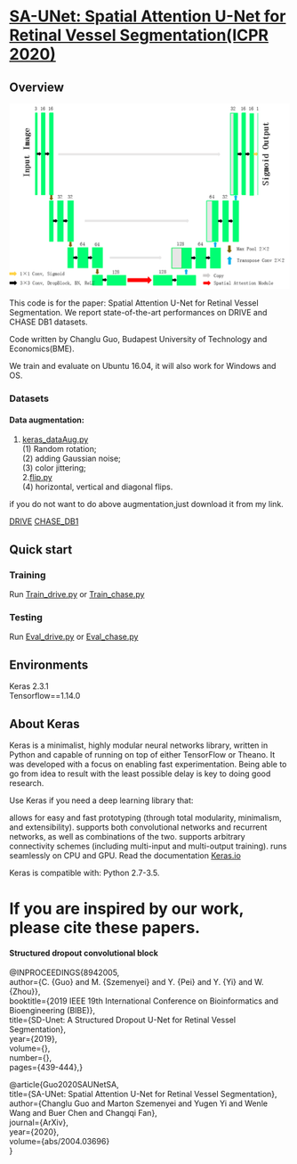 # [SA-UNet: Spatial Attention U-Net for Retinal Vessel Segmentation(ICPR 2020)](https://arxiv.org/abs/2004.03696)

## Overview

![SA-UNet](SA-UNet.png?raw=true "SA-UNet")

This code is for the paper: Spatial Attention U-Net for Retinal Vessel Segmentation. We report state-of-the-art performances on DRIVE and CHASE DB1 datasets.

Code written by Changlu Guo, Budapest University of Technology and Economics(BME).


We train and evaluate on Ubuntu 16.04, it will also work for Windows and OS.



### Datasets
#### Data augmentation:
1. [keras_dataAug.py](keras_dataAug.py) <br>
(1) Random rotation; <br>
(2) adding Gaussian noise; <br>
(3) color jittering; <br>
2.[flip.py](flip.py)<br>
(4) horizontal, vertical and diagonal flips.

if you do not want to do above augmentation,just download it from my link.

[DRIVE](https://drive.google.com/file/d/1t_UxlVWZXBtJQQNxW0vPdwrnqcdYdrRs/view?usp=sharing)
[CHASE_DB1](https://drive.google.com/file/d/1RnPR3hpKIHnu0e3y9DBOXKPXuiqPN8hg/view?usp=sharing)

## Quick start 

### Training
Run [Train_drive.py](Train_drive.py)  or [Train_chase.py](Train_chase.py)
### Testing
Run [Eval_drive.py](Eval_drive.py) or [Eval_chase.py](Eval_chase.py)



## Environments
Keras 2.3.1  <br>
Tensorflow==1.14.0 <br>

## About Keras

Keras is a minimalist, highly modular neural networks library, written in Python and capable of running on top of either TensorFlow or Theano. It was developed with a focus on enabling fast experimentation. Being able to go from idea to result with the least possible delay is key to doing good research.

Use Keras if you need a deep learning library that:

allows for easy and fast prototyping (through total modularity, minimalism, and extensibility).
supports both convolutional networks and recurrent networks, as well as combinations of the two.
supports arbitrary connectivity schemes (including multi-input and multi-output training).
runs seamlessly on CPU and GPU.
Read the documentation [Keras.io](http://keras.io/)

Keras is compatible with: Python 2.7-3.5.



# If you are inspired by our work, please cite these papers.


#### Structured dropout convolutional block
@INPROCEEDINGS{8942005,  <br>
author={C. {Guo} and M. {Szemenyei} and Y. {Pei} and Y. {Yi} and W. {Zhou}}, <br> 
booktitle={2019 IEEE 19th International Conference on Bioinformatics and Bioengineering (BIBE)},   <br>
title={SD-Unet: A Structured Dropout U-Net for Retinal Vessel Segmentation},   <br>
year={2019},  <br>
volume={},  <br>
number={},  <br>
pages={439-444},}<br>


@article{Guo2020SAUNetSA,<br>
  title={SA-UNet: Spatial Attention U-Net for Retinal Vessel Segmentation},<br>
  author={Changlu Guo and Marton Szemenyei and Yugen Yi and Wenle Wang and Buer Chen and Changqi Fan},<br>
  journal={ArXiv},<br>
  year={2020},<br>
  volume={abs/2004.03696}<br>
}<br>
